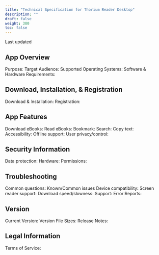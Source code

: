 ```yaml
---
title: "Technical Specification for Thorium Reader Desktop"
description: ""
draft: false
weight: 380
toc: false
---
```

Last updated

## App Overview
Purpose: 
Target Audience: 
Supported Operating Systems: 
Software & Hardware Requirements: 

## Download, Installation, & Registration
Download & Installation: 
Registration: 

## App Features
Download eBooks: 
Read eBooks: 
Bookmark: 
Search: 
Copy text: 
Accessibility: 
Offline support: 
User privacy/control: 

## Security Information
Data protection:
Hardware:
Permissions: 

## Troubleshooting
Common questions: 
Known/Common issues
Device compatibility: 
Screen reader support: 
Download speed/slowness:
Support: 
Error Reports: 

## Version
Current Version: 
Version File Sizes:
Release Notes: 

## Legal Information
Terms of Service: